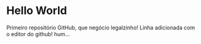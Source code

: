 # Hello World
 Primeiro repositório GitHub, que negócio legalzinho!
 Linha adicionada com o editor do github! hum...
